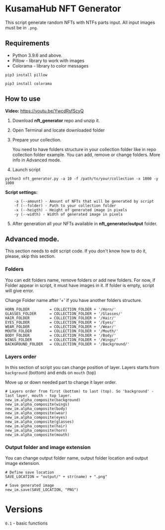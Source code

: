 
# KusamaHub NFT Generator
This script generate random NFTs with NTFs parts input.
All input images must be in `.png`.

## Requirements

* Python 3.9.6 and above.
* Pillow - library to work with images
* Colorama - library to color messages

```
pip3 install pillow
```

```
pip3 install colorama
```

## How to use

**Video:** https://youtu.be/YwcdRsfScyQ

1. Download **nft_generator** repo and unzip it.
2. Open Terminal and locate downloaded folder
3. Prepare your collection.

    You need to have folders structure in your collection folder like in repo collection folder example. You can add, remove or change folders. More info in Advanced mode.

4. Launch script
```
python3 nft_generator.py -a 10 -f /path/to/your/collection -x 1000 -y 1000
```
**Script settings:**
```
    -a (--amount) - Amount of NFTs that will be generated by script
    -f (--folder) - Path to your collection folder
    -x (--heigth) - Height of generated image in pixels
    -y (--width) - Width of generated image in pixels
```

5. After generation all your NFTs available in **nft_generator/output** folder.


## Advanced mode.

This section needs to edit script code. If you don't know how to do it, please, skip this section.


### Folders

You can edit folders name, remove folders or add new folders.
For now, if Folder appear in script, it must have images in it. If folder is empty, script will give error. 

Change Folder name after '+' if you have another folders structure.

```
HORN_FOLDER         = COLLECTION_FOLDER + '/Horn/'
GLASSES_FOLDER      = COLLECTION_FOLDER + '/Glasses/'
HAIR_FOLDER         = COLLECTION_FOLDER + '/Hair/'
EYES_FOLDER         = COLLECTION_FOLDER + '/Eyes/'
WEAR_FOLDER         = COLLECTION_FOLDER + '/Wear/'
MOUTH_FOLDER        = COLLECTION_FOLDER + '/Mouth/'
BODY_FOLDER         = COLLECTION_FOLDER + '/Body/'
WINGS_FOLDER        = COLLECTION_FOLDER + '/Wings/'
BACKGROUND_FOLDER   = COLLECTION_FOLDER + '/Background/'
```

### Layers order

In this section of script you can change position of layer. 
Layers starts from `background` (bottom) and ends on `mouth` (top)

Move up or down needed part to change it layer order.

```
# Layers order from first (bottom) to last (top). So 'background' - last layer, mouth - top layer.
new_im.alpha_composite(background)
new_im.alpha_composite(wings)
new_im.alpha_composite(body)
new_im.alpha_composite(wear)
new_im.alpha_composite(eyes)
new_im.alpha_composite(glasses)
new_im.alpha_composite(hair)
new_im.alpha_composite(horn)
new_im.alpha_composite(mouth)
```

### Output folder and image extension

You can change output folder name, output folder location and output image extension.

```
# Define save location
SAVE_LOCATION = "output/" + str(name) + ".png"

# Save generated image
new_im.save(SAVE_LOCATION, "PNG")
```

# Versions
`0.1` - basic functions 
